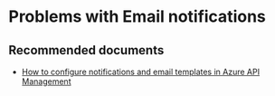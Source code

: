 <properties
    pageTitle=" Problems with Email notifications"
    description=" Problems with Email notifications"
    service="microsoft.apim"
    resource="apimanagement"
    authors="jtwalters25"
    displayOrder="6"
    selfHelpType="generic"
    supportTopicIds="32318311"
    resourceTags=""
    productPesIds="15551"
    cloudEnvironments="public"
/>

#  Problems with Email notifications

## **Recommended documents**
* [How to configure notifications and email templates in Azure API Management](https://docs.microsoft.com/en-us/azure/api-management/api-management-howto-configure-notifications) 
	